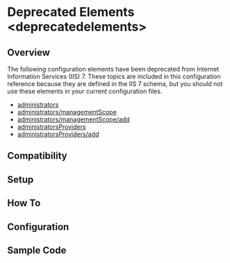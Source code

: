 Deprecated Elements &lt;deprecatedelements&gt;
====================
<a id="001"></a>
## Overview

The following configuration elements have been deprecated from Internet Information Services (IIS) 7. These topics are included in this configuration reference because they are defined in the IIS 7 schema, but you should not use these elements in your current configuration files.

- [administrators](administrators/index.md)
- [administrators/managementScope](administrators/managementscope/index.md)
- [administrators/managementScope/add](administrators/managementscope/add.md)
- [administratorsProviders](administratorsproviders/index.md)
- [administratorsProviders/add](administratorsproviders/add.md)

<a id="002"></a>
## Compatibility

<a id="003"></a>
## Setup

<a id="004"></a>
## How To

<a id="005"></a>
## Configuration

<a id="006"></a>
## Sample Code